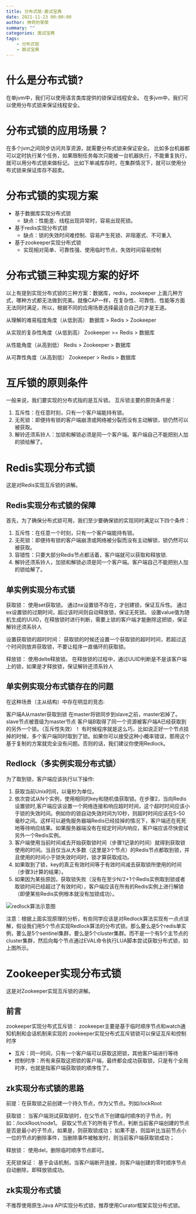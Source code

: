 ```yaml
---
title: 分布式锁-面试宝典
date: 2021-11-23 00:00:00
author: 神奇的荣荣
summary: ""
categories: 面试宝典
tags: 
    - 分布式锁
    - 面试宝典
---
```


# 什么是分布式锁?

在单jvm中，我们可以使用语言类库提供的锁保证线程安全。
在多jvm中，我们可以使用分布式锁来保证线程安全。

<!-- more -->

# 分布式锁的应用场景？

在多个jvm之间同步访问共享资源，就需要分布式锁来保证安全。
比如多台机器都可以定时执行某个任务，如果限制任务每次只能被一台机器执行，不能重复执行，就可以用分布式锁来做标记。
比如下单减库存时，在集群情况下，就可以使用分布式锁来保证库存不超卖。

# 分布式锁的实现方案

- 基于数据库实现分布式锁
    - 缺点：性能差、线程出现异常时，容易出现死锁。
- 基于redis实现分布式锁
    - 缺点：锁的失效时间难控制、容易产生死锁、非阻塞式、不可重入
- 基于zookeeper实现分布式锁
    - 实现相对简单、可靠性强、使用临时节点，失效时间容易控制

# 分布式锁三种实现方案的好坏

以上有提到实现分布式锁的三种方案：数据库，redis，zookeeper
上面几种方式，哪种方式都无法做到完美。就像CAP一样，在复杂性、可靠性、性能等方面无法同时满足，所以，根据不同的应用场景选择最适合自己的才是王道。

从理解的难易程度角度（从低到高）
数据库 > Redis > Zookeeper

从实现的复杂性角度（从低到高）
Zookeeper >= Redis > 数据库

从性能角度（从高到低）
Redis > Zookeeper > 数据库

从可靠性角度（从高到低）
Zookeeper > Redis > 数据库

# 互斥锁的原则条件

一般来说，我们要实现的分布式指的是互斥锁。
互斥锁主要的原则条件是：
1. 互斥性：在任意时刻，只有一个客户端能持有锁。
2. 无死锁：即便持有锁的客户端崩溃或网络被分裂而没有主动解锁，锁仍然可以被获取。
3. 解铃还须系铃人：加锁和解锁必须是同一个客户端。客户端自己不能把别人加的锁给解了。

# Redis实现分布式锁

这是对Redis实现互斥锁的讲解。

## Redis实现分布式锁的保障

首先，为了确保分布式锁可用，我们至少要确保锁的实现同时满足以下四个条件：
1. 互斥性：在任意一个时刻，只有一个客户端能持有锁。
2. 无死锁：即便持有锁的客户端崩溃或网络被分裂而没有主动解锁，锁仍然可以被获取。
3. 容错性：只要大部分Redis节点都活着，客户端就可以获取和释放锁.
4. 解铃还须系铃人，加锁和解锁必须是同一个客户端。客户端自己不能把别人加的锁给解了。

## 单实例实现分布式锁

获取锁：
使用set获取锁。
通过nx设置锁不存在，才创建锁，保证互斥性。
通过ex设置锁的过期时间，超过该时间则自动释放锁，保证无死锁。
设置value值为随机生成的UUID，在释放锁时进行判断，需要上锁的客户端才能删除这把锁，保证解铃还须系铃人

设置获取锁的超时时间：
获取锁的时候还设置一个获取锁的超时时间，若超过这个时间则放弃获取锁，不要让程序一直循环的获取锁。

释放锁：
使用delte释放锁。
在释放锁的过程中，通过UUID判断是不是该客户端上的锁，如果是才释放锁，保证解铃还须系铃人

## 单实例实现分布式锁存在的问题

在这种场景（主从结构）中存在明显的竞态:

客户端A从master获取到锁
在master将锁同步到slave之前，master宕掉了。
slave节点被晋级为master节点
客户端B取得了同一个资源被客户端A已经获取到的另外一个锁。（互斥性失效）！
有时候程序就是这么巧，比如说正好一个节点挂掉的时候，多个客户端同时取到了锁。如果你可以接受这种小概率错误，那用这个基于复制的方案就完全没有问题。否则的话，我们建议你使用Redlock。

## Redlock（多实例实现分布式锁）

为了取到锁，客户端应该执行以下操作:
1. 获取当前Unix时间，以毫秒为单位。
2. 依次尝试从N个实例，使用相同的key和随机值获取锁。在步骤2，当向Redis设置锁时,客户端应该设置一个网络连接和响应超时时间，这个超时时间应该小于锁的失效时间。例如你的锁自动失效时间为10秒，则超时时间应该在5-50毫秒之间。这样可以避免服务器端Redis已经挂掉的情况下，客户端还在死死地等待响应结果。如果服务器端没有在规定时间内响应，客户端应该尽快尝试另外一个Redis实例。
3. 客户端使用当前时间减去开始获取锁时间（步骤1记录的时间）就得到获取锁使用的时间。当且仅当从大多数（这里是3个节点）的Redis节点都取到锁，并且使用的时间小于锁失效时间时，锁才算获取成功。
4. 如果取到了锁，key的真正有效时间等于有效时间减去获取锁所使用的时间（步骤3计算的结果）。
5. 如果因为某些原因，获取锁失败（没有在至少N/2+1个Redis实例取到锁或者取锁时间已经超过了有效时间），客户端应该在所有的Redis实例上进行解锁（即便某些Redis实例根本就没有加锁成功）。

![redlock算法示意图](https://rong0624.gitee.io/images/Redis/20190409171037788.png)

注意：根据上面实现原理的分析，有些同学应该是对Redlock算法实现有一点点误解，假设我们用5个节点实现Redlock算法的分布式锁。那么要么是5个redis单实例，要么是5个sentinel集群，要么是5个cluster集群。而不是一个有5个主节点的cluster集群，然后向每个节点通过EVAL命令执行LUA脚本尝试获取分布式锁，如上图所示。

# Zookeeper实现分布式锁

这是对Zookeeper实现互斥锁的讲解。

## 前言

zookeeper实现分布式互斥锁：
zookeeper主要是基于临时顺序节点和watch通知机制和会话机制来实现的
zookeeper实现分布式互斥锁锁可以保证互斥和控制时序
- 互斥：同一时间，只有一个客户端可以获取这把锁，其他客户端进行等待
- 控制时序：所有来获取这把锁的客户端，最终都会成功获取锁，只是有个全局时序，也就是指客户端获取锁的顺序性了。

## zk实现分布式锁的思路

前提：在获取锁之前创建一个持久节点，作为父节点。列如/lockRoot

获取锁：
当客户端测试获取锁时，在父节点下创建临时顺序的子节点，列如：/lockRoot/node1。
获取父节点下的所有子节点，判断当前客户端创建的节点是否是最小的子节点，如果是，则获取锁成功；
如果不是，则监听比当前节点小一位的节点的删除事件，当删除事件被触发时，则当前客户端获取锁成功；

释放锁：
使用del，删除临时顺序节点即可。

无死锁保证：
基于会话机制，当客户端断开连接，则客户端创建的零时顺序节点自动删除，即释放锁成功。

## zk实现分布式锁

不推荐使用原生Java API实现分布式锁，推荐使用Curator框架实现分布式锁。
